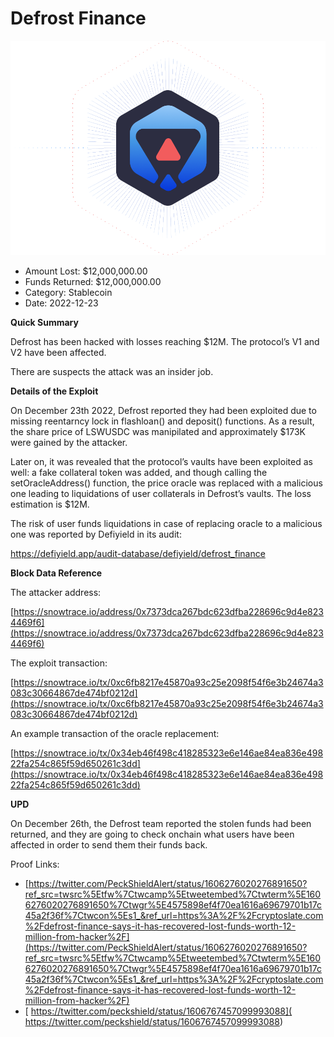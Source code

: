 # Defrost Finance
![Defrost Finance](/rektimages/Defrost-Finance.png)
- Amount Lost: $12,000,000.00
- Funds Returned: $12,000,000.00
- Category: Stablecoin
- Date: 2022-12-23

**Quick Summary**

Defrost has been hacked with losses reaching $12M. The protocol’s V1 and V2 have been affected.

There are suspects the attack was an insider job.

  


 **Details of the Exploit**

On December 23th 2022, Defrost reported they had been exploited due to missing reentarncy lock in flashloan() and deposit() functions. As a result, the share price of LSWUSDC was manipilated and approximately $173K were gained by the attacker.

Later on, it was revealed that the protocol’s vaults have been exploited as well: a fake collateral token was added, and though calling the setOracleAddress() function, the price oracle was replaced with a malicious one leading to liquidations of user collaterals in Defrost’s vaults. The loss estimation is $12M.

  


The risk of user funds liquidations in case of replacing oracle to a malicious one was reported by Defiyield in its audit: 

https://defiyield.app/audit-database/defiyield/defrost_finance  

 

 **Block Data Reference**

The attacker address:

[https://snowtrace.io/address/0x7373dca267bdc623dfba228696c9d4e8234469f6](https://snowtrace.io/address/0x7373dca267bdc623dfba228696c9d4e8234469f6)

 

The exploit transaction:

[https://snowtrace.io/tx/0xc6fb8217e45870a93c25e2098f54f6e3b24674a3083c30664867de474bf0212d](https://snowtrace.io/tx/0xc6fb8217e45870a93c25e2098f54f6e3b24674a3083c30664867de474bf0212d) 

 

An example transaction of the oracle replacement: 

[https://snowtrace.io/tx/0x34eb46f498c418285323e6e146ae84ea836e49822fa254c865f59d650261c3dd](https://snowtrace.io/tx/0x34eb46f498c418285323e6e146ae84ea836e49822fa254c865f59d650261c3dd) 

 

 **UPD**

On December 26th, the Defrost team reported the stolen funds had been returned, and they are going to check onchain what users have been affected in order to send them their funds back. 


Proof Links:
- [https://twitter.com/PeckShieldAlert/status/1606276020276891650?ref_src=twsrc%5Etfw%7Ctwcamp%5Etweetembed%7Ctwterm%5E1606276020276891650%7Ctwgr%5E4575898ef4f70ea1616a69679701b17c45a2f36f%7Ctwcon%5Es1_&ref_url=https%3A%2F%2Fcryptoslate.com%2Fdefrost-finance-says-it-has-recovered-lost-funds-worth-12-million-from-hacker%2F](https://twitter.com/PeckShieldAlert/status/1606276020276891650?ref_src=twsrc%5Etfw%7Ctwcamp%5Etweetembed%7Ctwterm%5E1606276020276891650%7Ctwgr%5E4575898ef4f70ea1616a69679701b17c45a2f36f%7Ctwcon%5Es1_&ref_url=https%3A%2F%2Fcryptoslate.com%2Fdefrost-finance-says-it-has-recovered-lost-funds-worth-12-million-from-hacker%2F)
- [ https://twitter.com/peckshield/status/1606767457099993088]( https://twitter.com/peckshield/status/1606767457099993088)


